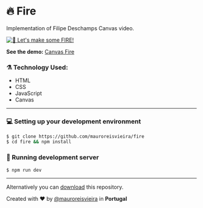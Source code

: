 # 🔥 Fire

Implementation of Filipe Deschamps Canvas video.

[![🎇 Let's make some FIRE!](https://img.youtube.com/vi/fxm8cadCqbs/0.jpg)](https://www.youtube.com/watch?v=fxm8cadCqbs)

**See the demo:** [Canvas Fire](https://mauroreisvieira.github.io/fire/index.html)

### ⚗️ Technology Used:
   - HTML
   - CSS
   - JavaScript
   - Canvas

   ___

### 💻 Setting up your development environment

```bash
$ git clone https://github.com/mauroreisvieira/fire
$ cd fire && npm install
```

### 🏃 Running development server

```bash
$ npm run dev
```

___

Alternatively you can [download](https://codeload.github.com/mauroreisvieira/fire/zip/master) this repository.

Created with ♥️ by [@mauroreisvieira](https://twitter.com/mauroreisvieira) in **Portugal**
